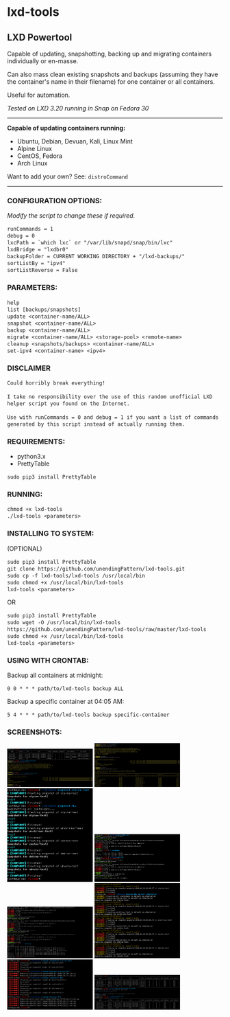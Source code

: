 # lxd-tools
## LXD Powertool

Capable of updating, snapshotting, backing up and migrating containers individually or en-masse.

Can also mass clean existing snapshots and backups (assuming they have the container's name in their filename) for one container or all containers.

Useful for automation.

*Tested on LXD 3.20 running in Snap on Fedora 30*

---

**Capable of updating containers running:**

* Ubuntu, Debian, Devuan, Kali, Linux Mint
* Alpine Linux
* CentOS, Fedora
* Arch Linux

Want to add your own? See: `distroCommand`

---

### CONFIGURATION OPTIONS:

*Modify the script to change these if required.*

    runCommands = 1
    debug = 0
    lxcPath = `which lxc` or "/var/lib/snapd/snap/bin/lxc"
    lxdBridge = "lxdbr0"
    backupFolder = CURRENT WORKING DIRECTORY + "/lxd-backups/"
    sortListBy = "ipv4"
    sortListReverse = False


### PARAMETERS:
```
help
list [backups/snapshots]
update <container-name/ALL>
snapshot <container-name/ALL>
backup <container-name/ALL>
migrate <container-name/ALL> <storage-pool> <remote-name>
cleanup <snapshots/backups> <container-name/ALL>
set-ipv4 <container-name> <ipv4>
```

### DISCLAIMER
    Could horribly break everything!
    
    I take no responsibility over the use of this random unofficial LXD helper script you found on the Internet.

    Use with runCommands = 0 and debug = 1 if you want a list of commands generated by this script instead of actually running them.

### REQUIREMENTS:
* python3.x
* PrettyTable

```console
sudo pip3 install PrettyTable
```


### RUNNING:
```console
chmod +x lxd-tools
./lxd-tools <parameters>
```


### INSTALLING TO SYSTEM:
(OPTIONAL)
```console
sudo pip3 install PrettyTable
git clone https://github.com/unendingPattern/lxd-tools.git
sudo cp -f lxd-tools/lxd-tools /usr/local/bin
sudo chmod +x /usr/local/bin/lxd-tools
lxd-tools <parameters>
```
OR
```console
sudo pip3 install PrettyTable
sudo wget -O /usr/local/bin/lxd-tools https://github.com/unendingPattern/lxd-tools/raw/master/lxd-tools
sudo chmod +x /usr/local/bin/lxd-tools
lxd-tools <parameters>
```


### USING WITH CRONTAB:
Backup all containers at midnight:
```console
0 0 * * * path/to/lxd-tools backup ALL
```
Backup a specific container at 04:05 AM:
```console
5 4 * * * path/to/lxd-tools backup specific-container
```


### SCREENSHOTS:

<a href="screenshots/1.png" target="_blank"><img src="screenshots/1.png" alt="[IMG]" width="200"/></a>  <a href="screenshots/2.png" target="_blank"><img src="screenshots/2.png" alt="[IMG]" width="200"/></a>  <a href="screenshots/3.png" target="_blank"><img src="screenshots/3.png" alt="[IMG]" width="200"/></a>  <a href="screenshots/4.png" target="_blank"><img src="screenshots/4.png" alt="[IMG]" width="200"/></a>  <a href="screenshots/5.png" target="_blank"><img src="screenshots/5.png" alt="[IMG]" width="200"/></a>  <a href="screenshots/6.png" target="_blank"><img src="screenshots/6.png" alt="[IMG]" width="200"/></a>  <a href="screenshots/7.png" target="_blank"><img src="screenshots/7.png" alt="[IMG]" width="200"/></a>  <a href="screenshots/8.png" target="_blank"><img src="screenshots/8.png" alt="[IMG]" width="200"/></a>